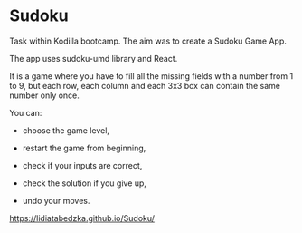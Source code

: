 # Sudoku
Task within Kodilla bootcamp. The aim was to create a Sudoku Game App.

The app uses sudoku-umd library and React.

It is a game where you have to fill all the missing fields with a number from 1 to 9, but each row, each column and each 3x3 box can contain the same number only once.

You can:

- choose the game level,

- restart the game from beginning,

- check if your inputs are correct,

- check the solution if you give up,

- undo your moves.

https://lidiatabedzka.github.io/Sudoku/
